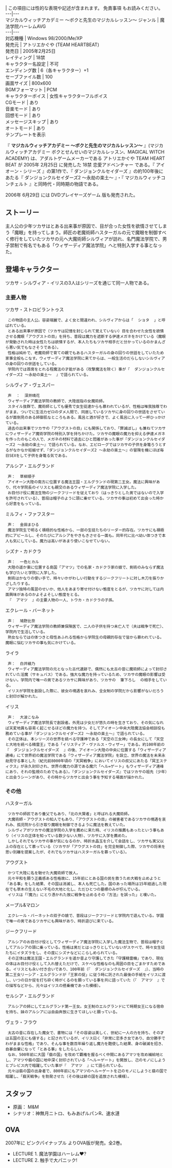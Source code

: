 |  この項目には性的な表現や記述が含まれます。  免責事項  もお読みください。  
---|---  
マジカルウィッチアカデミー 〜ボクと先生のマジカルレッスン〜  ジャンル  |  魔法学院ハーレムAVG     
---|---  
対応機種  |  Windows 98/2000/Me/XP   
発売元  |  アトリエかぐや (TEAM HEARTBEAT)   
発売日  |  2005年2月25日     
レイティング  |  18禁     
キャラクター名設定  |  不可   
エンディング数  |  6（各キャラクター）+1   
セーブファイル数  |  100   
画面サイズ  |  800x600   
BGMフォーマット  |  PCM   
キャラクターボイス  |  女性キャラクターフルボイス   
CGモード  |  あり   
音楽モード  |  あり   
回想モード  |  あり   
メッセージスキップ  |  あり   
オートモード  |  あり   
テンプレートを表示  
  
『 **マジカルウィッチアカデミー 〜ボクと先生のマジカルレッスン〜** 』(マジカルウィッチアカデミー ボクとせんせいのマジカルレッスン、MAGICAL
WITCH ACADEMY) は、アダルトゲームメーカーである  アトリエかぐや TEAM HEART BEAT  が  2005年  2月25日
に発売した  18禁  恋愛アドベンチャー  である。『  アイオーン・シリーズ  』の第1作で、『  ダンジョンクルセイダーズ
』の約100年後にあたる『  ダンジョンクルセイダーズ2 〜永劫の楽土〜  』・『  マジカルウィッチコンチェルト  』と同時代・同時期の物語である。

2006年  6月29日  には  DVDプレイヤーズゲーム  版も発売された。

##  ストーリー  

主人公の少年ツカサはとある出来事が原因で、目が合った女性を欲情させてしまう「魔眼」を持ってしまう。師匠の老魔術師ハスターガルの元で魔眼を制御すべく修行をしていたツカサの元へ大魔術師シルヴィアが訪れ、名門魔法学院で、男子禁制で有名でもある「ウィザーディア魔法学院」へと特別入学する事となった。

##  登場キャラクター  

ツカサ・シルヴィア・イリスの3人はシリーズを通じて同一人物である。

###  主要人物  

ツカサ・ストロビラントゥス

     この物語の主人公。容姿端麗で、よく女と間違われ、シルヴィアからは「  ショタ  」と呼ばれている。 
     とある出来事が原因で（ツカサは記憶を封じられて覚えていない）目を合わせた女性を欲情させる魔眼「アウグストの目」を持ち、普段は魔力を遮断する伊達メガネをかけている（魔眼が発動された時は女性たちは欲情するが、本人たちもツカサ相手だと分かっているのかまんざら悪い気でもなさそうである）。 
     性格は純朴で、老魔術師で育ての親でもあるハスターガルの身の回りの世話をしていたため家事全般もこなす。ウィザーディア魔法学院に来てからは、一般生活のだらしないシルヴィアの身の回りの世話をしている。 
     学院内では首席をとれる程魔法の才能がある（攻撃魔法を除く）事が『  ダンジョンクルセイダーズ2 〜永劫の楽土〜  』で語られている。 
シルヴィア・ヴェスパー

     声  ：  深井晴花 
     ウィザーディア魔法学院の教師で、大陸屈指の女魔術師。 
     スタイル抜群で、魔術師としても優秀で女生徒達からも慕われているが、性格は唯我独尊でわがまま、ついでに生活力ゼロのダメ人間で、同居しているツカサに身の回りの世話をさせているが面倒見のある姉御肌なところもある。風呂と酒が好きで、よく風呂に入って一杯ひっかけている。 
     過去の出来事でツカサの「アウグストの目」にも関係しており、「罪滅ぼし」も兼ねてツカサにウィザーディア魔術学院の特別入学を持ちかけた。ツカサの魔眼の魔力を抑える伊達メガネを作ったのもこの人で、メガネの材料で過去にひと悶着があった事が『ダンジョンクルセイダーズ2 〜永劫の楽土〜』で語られている。なお、エピローグではツカサの子供を身篭ろうとするがなかなか妊娠せず、『ダンジョンクルセイダーズ2 〜永劫の楽土〜』の冒険を機にほぼ毎日SEXをして子供を身篭る気である。 
アルシア・エルグランド

     声：  草柳順子 
     アイオーン大陸の南方に位置する魔法王国・エルグランドの現第二王女。魔法に興味があり、代々学院長のイリスとも親交のあるウィザーディア魔法学院に入学した。 
     お目付け役に魔法生物のジークフリードを従えており（はっきりとした男ではないので入学を許可されている）、普段は帽子のように頭に乗せている。ツカサの事は初めて出会った時から好意をもっている。 
ミルフィ・ファフスター

     声：  金田まひる 
     魔法学院生で明るく積極的な性格から、一部の生徒たちのリーダー的存在。ツカサにも積極的にアピールし、そのたびにアルシアをやきもきさせる一面も。同年代に比べ幼い体つきで本人も気にしている。魔力は高いがあまり使いこなせていない。 
シズナ・カドクラ

     声：  一色ヒカル 
     大陸の遥か東に位置する島国「アマツ」での名家・カドクラ家の娘で、剣術のみならず魔法も学びたいと学院に入学した。 
     剣術はかなりの使い手で、時々いかがわしい行動をするジークフリートに対し木刀を振りかざしたりする。 
     アマツ独特の風習のせいか、他人をあまり寄せ付けない態度をとるが、ツカサに対しては内面興味があるのかよそよそしい態度をとる。 
     『  アマツ  』の主要人物の一人、トウカ・カドクラの子孫。 
エクレール・バーネット

     声：  鳩野比奈 
     ウィザーディア魔法学院の教師兼保険医で、二人の子供を持つ未亡人で（夫は戦争で死亡）、学院内で生活している。 
     熟女ならではの体つきと母性あふれる性格から学院生の母親的存在で皆から慕われている。魔眼に悩むツカサの事も気にかけている。 
ライラ

     声：  白井綾乃 
     ウィザーディア魔法学院の元となった古代遺跡で、偶然にも太古の昔に魔術師によって封印されていた淫魔（サキュバス）である。強大な魔力を持っているため、ツカサの魔眼の影響は受けない。学院内で唯一の男であるツカサに興味があり、ツカサの  筆下ろし  の相手をしている。 
     イリスが学院を創設した際に、彼女の境遇を哀れみ、全女制の学院だから影響がないだろうと封印が解かれた。 
イリス

     声：  大波こなみ 
     ウィザーディア魔法学院長で創設者。外見は少女だが悠久の時を生きており、その気になれば天変地異も容易く起こせるほどの魔力を持つ。そしてアイオーン中央大陸魔法協会相談役も務めている事が『ダンジョンクルセイダーズ2 〜永劫の楽土〜』で語られている。 
     その正体は、本シリーズの世界を統べる守護神である「天空の三女神」の長女にして「天空と大地を統べる精霊王」である「イリスティア・ヴァルス・ウィザー」である。約100年前の『  ダンジョンクルセイダーズ  』の後、アイオーン大陸の中央に位置する「ウィザーディア連峰」にて世界初の魔法学院である「ウィザーディア魔法学院」を設立、世界の魔法を未来永劫見守る事とした（紀元前8000年頃の「天冥戦争」においてイリスの叔父にあたる「冥王スティクス」が永久封印され、世界の魔力の源である魔穴「ヘル=ゲート」もウィザーディア連峰にあり、それの監視のためでもある）。『ダンジョンクルセイダーズ』ではツカサの祖先（少年）と出会うシーンがあり、その時からツカサと出会う事を予知する場面が描かれた。 

###  その他  

ハスターガル

     ツカサの師匠であり養父でもあり、「北の大賢者」と呼ばれる大魔術師。 
     大魔術師・アウグストの知人でもあり、「アウグストの目」の被害者であるツカサの境遇を哀れみ、孤児院から引き取り魔眼を制御できるように魔法を教えていた。 
     シルヴィアがツカサの魔法学院の入学を薦めに来た時、イリスの推薦もあったという事もあり（イリスの正体を知っている数少ない人物）、ツカサに入学を薦めた。 
     しかしそれでもツカサの事が気になるのか、時折水晶玉を介して会話をし、ツカサも実父以上の存在として慕っている（ツカサが「アウグストの目」を完全制御した際、ツカサの将来を思い別離を提案したが、それでもツカサはハスターガルを慕っている）。 
アウグスト

     かつて大陸に名を馳せた大魔術師で故人。 
     元々平和を願う正義感ある性格故に、15年前にとある国の民を救うため大戦を止めようと「ある事」をした結果、その国は消滅し、本人も死亡した。国のあった場所は15年経過した現在でも草木の生えない不毛の大地と化し、ただひとつの墓標のみが佇んでいる。 
     イリスは「『魔力』にとり憑かれた故に戦争を止めるその『方法』を誤った」と嘆いた。 
メープル&マロン

     エクレール・バーネットの双子の娘で、普段はジークフリードと学院内で遊んでいる。学園で唯一の男であるツカサにも興味があり、時折遊びに来ている。 
ジークフリード

     アルシアのお目付け役としてウィザーディア魔法学院に入学した魔法生物で、普段は帽子としてアルシアの頭に乗っている。性格は男だとはっきりとしていないがスケベで、時々女生徒たちにイタズラをし、その度にシズナなどにこらしめられている。 
     その正体は魔法王国・エルグランドを遥か昔より守護してきた「守護精霊機」であり、現在の体はお目付け役として入れ替えただけで、スケベな性格なのも周囲の目をごまかすためである。イリスとも永い付き合いであり、100年前（『  ダンジョンクルセイダーズ  』）、当時の第二王女リーシア・エルグランドが「王家の掟」に従う時に託された最後の手紙をイリスに渡し、いつの日か掟を打ち砕く時がくるのを願っている事を共に語っていた（『  アマツ  』での描写などから、元々はイリスの搭乗機であった模様）。 
セルシア・エルグランド

     アルシアの姉にしてエルグランド第一王女。女王制のエルグランドにて時期女王になる宿命を持ち、妹のアルシアには自由奔放に生きてほしいと願っている。 
ヴェラ・フラウ

     太古の昔に存在した魔女で、書物には「その容姿は美しく、世紀に一人の力を持ち、その才は五国の王にも値する」と記されているが、イリス曰く「非常に恋多き女であり、自分勝手でわがままな性格」であり、そんな事を数百年繰り返し魔力を酷使した結果、身の破滅を招き、自暴自棄になって「とある事」をしたらしい。 
     なお、500年前に大国「翡の国」を攻めて覇権を握るべく中間にあるアマツを攻め補給地とし、アマツや翡の国に地中深く封印されている「ヘル＝ゲート」を開放し、己のモノにしようとブレビス内で暗躍していた事が『  アマツ  』にて語られている。 
     元々は翡の国の出身者で、800年前にもアマツのヘル＝ゲートを己のモノにしようと翡の国で暗躍し、「翡天戦争」を勃発させた（その後は緋の国を追放された模様）。 

##  スタッフ  

  * 原画：  M&M   
  * シナリオ：神無月ニトロ、もみあげルパンR、速水漣   

##  OVA  

2007年に  ピンクパイナップル  よりOVA版が発売。全2巻。

  * LECTURE 1. 魔法学園はハーレム♥? 
  * LECTURE 2. 触手で大パニック! 


